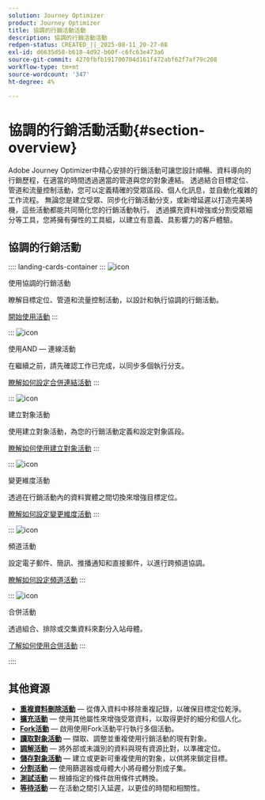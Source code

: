 ```yaml
---
solution: Journey Optimizer
product: Journey Optimizer
title: 協調的行銷活動活動
description: 協調的行銷活動活動
redpen-status: CREATED_||_2025-08-11_20-27-08
exl-id: d6635d58-b618-4d92-b60f-c6fc63e473a6
source-git-commit: 4270fbfb191700704d161f472abf62f7af79c208
workflow-type: tm+mt
source-wordcount: '347'
ht-degree: 4%

---
```


# 協調的行銷活動活動{#section-overview}

Adobe Journey Optimizer中精心安排的行銷活動可讓您設計順暢、資料導向的行銷歷程，在適當的時間透過適當的管道與您的對象連結。 透過結合目標定位、管道和流量控制活動，您可以定義精確的受眾區段、個人化訊息，並自動化複雜的工作流程。 無論您是建立受眾、同步化行銷活動分支，或新增延遲以打造完美時機，這些活動都能共同簡化您的行銷活動執行。 透過擴充資料增強或分割受眾細分等工具，您將擁有彈性的工具組，以建立有意義、具影響力的客戶體驗。

## 協調的行銷活動

:::: landing-cards-container
:::
![icon](https://cdn.experienceleague.adobe.com/icons/book.svg)

使用協調的行銷活動

瞭解目標定位、管道和流量控制活動，以設計和執行協調的行銷活動。

[開始使用活動](../using/orchestrated/activities/about-activities.md)
:::

:::
![icon](https://cdn.experienceleague.adobe.com/icons/code-branch.svg)

使用AND — 連線活動

在繼續之前，請先確認工作已完成，以同步多個執行分支。

[瞭解如何設定合併連結活動](../using/orchestrated/activities/and-join.md)
:::

:::
![icon](https://cdn.experienceleague.adobe.com/icons/bullseye.svg)

建立對象活動

使用建立對象活動，為您的行銷活動定義和設定對象區段。

[瞭解如何使用建立對象活動](../using/orchestrated/activities/build-audience.md)
:::

:::
![icon](https://cdn.experienceleague.adobe.com/icons/gear.svg)

變更維度活動

透過在行銷活動內的資料實體之間切換來增強目標定位。

[瞭解如何設定變更維度活動](../using/orchestrated/activities/change-dimension.md)
:::

:::
![icon](https://cdn.experienceleague.adobe.com/icons/list-check.svg)

頻道活動

設定電子郵件、簡訊、推播通知和直接郵件，以進行跨頻道協調。

[瞭解如何設定頻道活動](../using/orchestrated/activities/channels.md)
:::

:::
![icon](https://cdn.experienceleague.adobe.com/icons/puzzle-piece.svg)

合併活動

透過組合、排除或交集資料來劃分入站母體。

[了解如何使用合併活動](../using/orchestrated/activities/combine.md)
:::

::::


## 其他資源

- **[重複資料刪除活動](../using/orchestrated/activities/deduplication.md)** — 從傳入資料中移除重複記錄，以確保目標定位乾淨。
- **[擴充活動](../using/orchestrated/activities/enrichment.md)** — 使用其他屬性來增強受眾資料，以取得更好的細分和個人化。
- **[Fork活動](../using/orchestrated/activities/fork.md)** — 啟用使用Fork活動平行執行多個活動。
- **[讀取對象活動](../using/orchestrated/activities/read-audience.md)** — 擷取、調整並重複使用行銷活動的現有對象。
- **[調解活動](../using/orchestrated/activities/reconciliation.md)** — 將外部或未識別的資料與現有資源比對，以準確定位。
- **[儲存對象活動](../using/orchestrated/activities/save-audience.md)** — 建立或更新可重複使用的對象，以供將來鎖定目標。
- **[分割活動](../using/orchestrated/activities/split.md)** — 使用篩選器或母體大小將母體分割成子集。
- **[測試活動](../using/orchestrated/activities/test.md)** — 根據指定的條件啟用條件式轉換。
- **[等待活動](../using/orchestrated/activities/wait.md)** — 在活動之間引入延遲，以更佳的時間和相關性。
